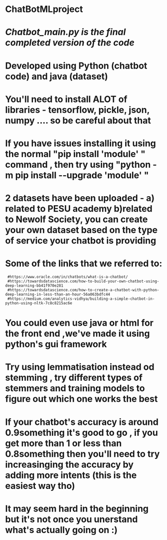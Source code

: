 # ChatBotMLproject
# *Chatbot_main.py is the final completed version of the code*
# Developed using Python (chatbot code) and java (dataset)
# You'll need to install ALOT of libraries - tensorflow, pickle, json, numpy .... so be careful about that 
# If you have issues installing it using the normal "pip install 'module' " command , then try using "python -m pip install --upgrade 'module' "
# 2 datasets have been uploaded - a) related to PESU academy b)related to Newolf Society, you can create your own dataset based on the type of service your chatbot is providing
# Some of the links that we referred to:
     #https://www.oracle.com/in/chatbots/what-is-a-chatbot/
     #https://towardsdatascience.com/how-to-build-your-own-chatbot-using-deep-learning-bb41f970e281
     #https://towardsdatascience.com/how-to-create-a-chatbot-with-python-deep-learning-in-less-than-an-hour-56a063bdfc44
     #https://medium.com/analytics-vidhya/building-a-simple-chatbot-in-python-using-nltk-7c8c8215ac6e
# You could even use java or html for the front end ,we've made it using python's gui framework
# Try using lemmatisation instead od stemming , try different types of stemmers and training models to figure out which one works the best 
# If your chatbot's accuracy is around 0.9something it's good to go , if you get more than 1 or less than 0.8something then you'll need to try increasinging the accuracy by adding more intents (this is the easiest way tho)
# It may seem hard in the beginning but it's not once you unerstand what's actually going on :)

